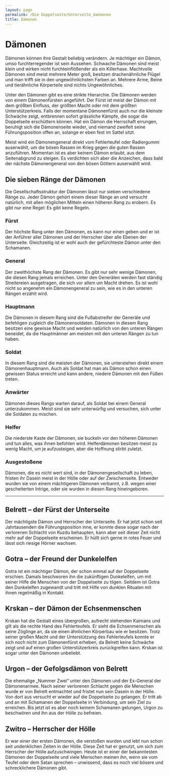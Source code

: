 ```yaml
---
layout: page
permalink: /Die Doppelseite/Unterseite_daemonen
title: Dämonen
---
```


# Dämonen

Dämonen können ihre Gestalt beliebig verändern. Je mächtiger ein Dämon, umso furchterregender ist sein Aussehen. Schwache Dämonen sind meist klein und wirken nicht furchteinflößender als ein Killerhase. Machtvolle Dämonen sind meist mehrere Meter groß, besitzen drachenähnliche Flügel und man trifft sie in den ungewöhnlichsten Farben an. Mehrere Arme, Beine und tierähnliche Körperteile sind nichts Ungewöhnliches.

Unter den Dämonen gibt es eine strikte Hierarchie. Die Dämonen werden von einem Dämonenfürsten angeführt. Der Fürst ist meist der Dämon mit dem größten Einfluss, der größten Macht oder mit dem größten Unterstützerkreis. Falls der momentane Dämonenfürst auch nur die kleinste Schwäche zeigt, entbrennen sofort grässliche Kämpfe, die sogar die Doppelseite erschüttern können. Hat ein Dämon die Herrschaft errungen, beruhigt sich die Dämonenseite wieder, und niemand zweifelt seine Führungsposition offen an, solange er eben fest im Sattel sitzt.

Meist wird ein Dämonengeneral direkt vom Fehlerteufel oder Radiergummi auserwählt, um die bösen Rassen im Krieg gegen die guten Rassen anzuführen. Momentan ist es aber keinem Dämon erlaubt, aus dem Seitenabgrund zu steigen. Es verdichten sich aber die Anzeichen, dass bald der nächste Dämonengeneral von den bösen Göttern auserwählt wird.

## Die sieben Ränge der Dämonen

Die Gesellschaftsstruktur der Dämonen lässt nur sieben verschiedene Ränge zu. Jeder Dämon gehört einem dieser Ränge an und versucht natürlich, mit allen möglichen Mitteln einen höheren Rang zu erobern. Es gibt nur eine Regel: Es gibt keine Regeln.

### Fürst

Der höchste Rang unter den Dämonen, es kann nur einen geben und er ist der Anführer aller Dämonen und der Herrscher über alle Ebenen der Unterseite. Gleichzeitig ist er wohl auch der gefürchteste Dämon unter den Schamanen.

### General

Der zweithöchste Rang der Dämonen. Es gibt nur sehr wenige Dämonen, die diesen Rang jemals erreichen. Unter den Generälen werden fast ständig Streitereien ausgetragen, die sich vor allem um Macht drehen. Es ist wohl nicht so angenehm ein Dämonengeneral zu sein, wie es in den unteren Rängen erzählt wird.

### Hauptmann

Die Dämonen in diesem Rang sind die Fußabstreifer der Generäle und befehligen zugleich die Dämonensoldaten. Dämonen in diesem Rang besitzen eine gewisse Macht und werden natürlich von den unteren Rängen beneidet, da die Hauptmänner am meisten mit den unteren Rängen zu tun haben.

### Soldat

In diesem Rang sind die meisten der Dämonen, sie unterstehen direkt einem Dämonenhauptmann. Auch als Soldat hat man als Dämon schon einen gewissen Status erreicht und kann andere, niedere Dämonen mit den Füßen treten.

### Anwärter

Dämonen dieses Rangs warten darauf, als Soldat bei einem General unterzukommen. Meist sind sie sehr unterwürfig und versuchen, sich unter die Soldaten zu mischen.

### Helfer

Die niederste Kaste der Dämonen, sie buckeln vor den höheren Dämonen und tun alles, was ihnen befohlen wird. Helferdämonen besitzen meist zu wenig Macht, um je aufzusteigen, aber die Hoffnung stirbt zuletzt.

### Ausgestoßene

Dämonen, die es nicht wert sind, in der Dämonengesellschaft zu leben, fristen ihr Dasein meist in der Hölle oder auf der Zwischenseite. Entweder wurden sie von einem mächtigeren Dämonen verbannt, z.B. wegen einer gescheiterten Intrige, oder sie wurden in diesen Rang hineingeboren.


***
## Belrett &ndash; der Fürst der Unterseite

Der mächtigste Dämon und Herrscher der Unterseite. Er hat jetzt schon seit Jahrtausenden die Führungsposition inne, er konnte diese sogar nach der verlorenen Schlacht von Kuzdu behaupten, kann aber seit dieser Zeit nicht mehr auf der Doppelseite erscheinen. Er hüllt sich gerne in rotes Feuer und lässt sich riesige Hörner wachsen.

## Gotra &ndash; der Freund der Dunkelelfen

Gotra ist ein mächtiger Dämon, der schon einmal auf der Doppelseite erschien. Damals beschworen ihn die zukünftigen Dunkelelfen, um mit seiner Hilfe die Menschen von der Doppelseite zu tilgen. Seitdem ist Gotra den Dunkelelfen zugewandt und tritt mit Hilfe von dunklen Ritualen mit ihnen regelmäßig in Kontakt.

## Krskan &ndash; der Dämon der Echsenmenschen

Krskan hat die Gestalt eines übergroßen, aufrecht stehenden Kaimans und gilt als die rechte Hand des Fehlerteufels. Er sieht die Echsenmenschen als seine Zöglinge an, da sie einen ähnlichen Körperbau wie er besitzen. Trotz seiner großen Macht und der Unterstützung des Fehlerteufels konnte er sich noch nicht zum Dämonenfürst erheben, da Belrett keine Schwäche zeigt und auf einen großen Unterstützerkreis zurückgreifen kann. Krskan ist sogar unter den Dämonen unbeliebt.

## Urgon &ndash; der Gefolgsdämon von Belrett

Die ehemalige &bdquo;Nummer Zwei&ldquo; unter den Dämonen und der Ex-General der Dämonenarmee. Nach seiner verlorenen Schlacht gegen die Menschen wurde er von Belrett entmachtet und fristet nun sein Dasein in der Hölle. Von dort aus versucht er wieder auf die Doppelseite zu gelangen. Er tritt ab und an mit Schamanen der Doppelseite in Verbindung, um sein Ziel zu erreichen. Bis jetzt ist es aber noch keinem Schamanen gelungen, Urgon zu beschwören und ihn aus der Hölle zu befreien.

## Zwitro &ndash; Herrscher der Hölle

Er war einer der ersten Dämonen, die verstoßen wurden und lebt nun schon seit undenklichen Zeiten in der Hölle. Diese Zeit hat er genutzt, um sich zum Herrscher der Hölle aufzuschwingen. Heute ist er einer der bekanntesten Dämonen der Doppelseite und viele Menschen meinen ihn, wenn sie vom Teufel oder dem Satan sprechen &ndash; unwissend, dass es noch viel bösere und schrecklichere Dämonen gibt.

